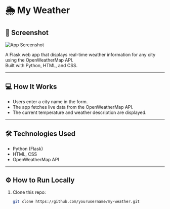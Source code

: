 # 🌦️ My Weather

## 📸 Screenshot
![App Screenshot](https://github.com/uchennaibe22/My-Weather/blob/main/screenshot.png?raw=true)



A  Flask web app that displays real-time weather information for any city using the OpenWeatherMap API.  
Built with Python, HTML, and CSS.

---

## 💻 How It Works
- Users enter a city name in the form.
- The app fetches live data from the OpenWeatherMap API.
- The current temperature and weather description are displayed.

---

## 🛠️ Technologies Used
- Python (Flask)
- HTML, CSS
- OpenWeatherMap API

---

## ⚙️ How to Run Locally

1. Clone this repo:
   ```bash
   git clone https://github.com/yourusername/my-weather.git
